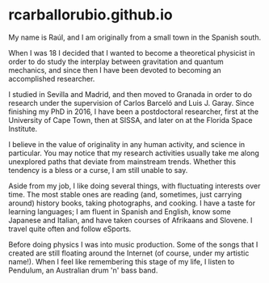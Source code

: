 # rcarballorubio.github.io

My name is Raúl, and I am originally from a small town in the Spanish south.

When I was 18 I decided that I wanted to become a theoretical physicist in order to do study the interplay between gravitation and quantum mechanics, and since then I have been devoted to becoming an accomplished researcher.

I studied in Sevilla and Madrid, and then moved to Granada in order to do research under the supervision of Carlos Barceló and Luis J. Garay. Since finishing my PhD in 2016, I have been a postdoctoral researcher, first at the University of Cape Town, then at SISSA, and later on at the Florida Space Institute.

I believe in the value of originality in any human activity, and science in particular. You may notice that my research activities usually take me along unexplored paths that deviate from mainstream trends. Whether this tendency is a bless or a curse, I am still unable to say.

Aside from my job, I like doing several things, with fluctuating interests over time. The most stable ones are reading (and, sometimes, just carrying around) history books, taking photographs, and cooking. I have a taste for learning languages; I am fluent in Spanish and English, know some Japanese and Italian, and have taken courses of Afrikaans and Slovene. I travel quite often and follow eSports.

Before doing physics I was into music production. Some of the songs that I created are still floating around the Internet (of course, under my artistic name!). When I feel like remembering this stage of my life, I listen to Pendulum, an Australian drum 'n' bass band.

